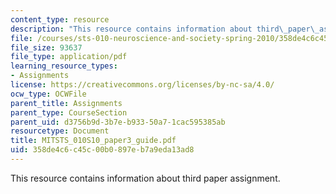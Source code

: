 ```yaml
---
content_type: resource
description: "This resource contains information about third\_paper\_assignment."
file: /courses/sts-010-neuroscience-and-society-spring-2010/358de4c6c45c00b0897eb7a9eda13ad8_MITSTS_010S10_paper3_guide.pdf
file_size: 93637
file_type: application/pdf
learning_resource_types:
- Assignments
license: https://creativecommons.org/licenses/by-nc-sa/4.0/
ocw_type: OCWFile
parent_title: Assignments
parent_type: CourseSection
parent_uid: d3756b9d-3b7e-b933-50a7-1cac595385ab
resourcetype: Document
title: MITSTS_010S10_paper3_guide.pdf
uid: 358de4c6-c45c-00b0-897e-b7a9eda13ad8
---
```

This resource contains information about third paper assignment.